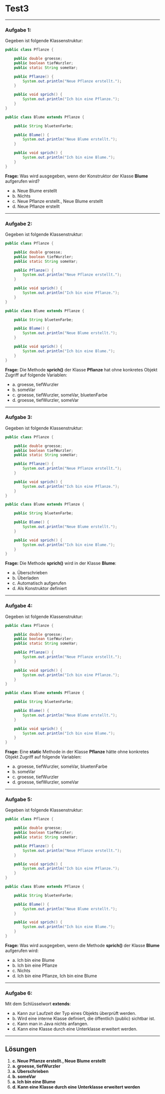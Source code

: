 # Test3

---

### Aufgabe 1:
Gegeben ist folgende Klassenstruktur:

```java
public class Pflanze {

    public double groesse;
    public boolean tiefWurzler;
    public static String someVar;

    public Pflanze() {
        System.out.println("Neue Pflanze erstellt.");
    }

    public void sprich() {
        System.out.println("Ich bin eine Pflanze.");
    }
}

public class Blume extends Pflanze {

    public String bluetenFarbe;

    public Blume() {
        System.out.println("Neue Blume erstellt.");
    }

    public void sprich() {
        System.out.println("Ich bin eine Blume.");
    }
}
```

**Frage:**
Was wird ausgegeben, wenn der Konstruktor der Klasse **Blume** aufgerufen wird?
- a. Neue Blume erstellt
- b. Nichts
- c. Neue Pflanze erstellt., Neue Blume erstellt
- d. Neue Pflanze erstellt

---

### Aufgabe 2:
Gegeben ist folgende Klassenstruktur:

```java
public class Pflanze {

    public double groesse;
    public boolean tiefWurzler;
    public static String someVar;

    public Pflanze() {
        System.out.println("Neue Pflanze erstellt.");
    }

    public void sprich() {
        System.out.println("Ich bin eine Pflanze.");
    }
}

public class Blume extends Pflanze {

    public String bluetenFarbe;

    public Blume() {
        System.out.println("Neue Blume erstellt.");
    }

    public void sprich() {
        System.out.println("Ich bin eine Blume.");
    }
}
```

**Frage:**
Die Methode **sprich()** der Klasse **Pflanze** hat ohne konkretes Objekt Zugriff auf folgende Variablen:
- a. groesse, tiefWurzler
- b. someVar
- c. groesse, tiefWurzler, someVar, bluetenFarbe
- d. groesse, tiefWurzler, someVar

---

### Aufgabe 3:
Gegeben ist folgende Klassenstruktur:

```java
public class Pflanze {

    public double groesse;
    public boolean tiefWurzler;
    public static String someVar;

    public Pflanze() {
        System.out.println("Neue Pflanze erstellt.");
    }

    public void sprich() {
        System.out.println("Ich bin eine Pflanze.");
    }
}

public class Blume extends Pflanze {

    public String bluetenFarbe;

    public Blume() {
        System.out.println("Neue Blume erstellt.");
    }

    public void sprich() {
        System.out.println("Ich bin eine Blume.");
    }
}
```

**Frage:**
Die Methode **sprich()** wird in der Klasse **Blume**:
- a. Überschrieben
- b. Überladen
- c. Automatisch aufgerufen
- d. Als Konstruktor definiert

---

### Aufgabe 4:
Gegeben ist folgende Klassenstruktur:

```java
public class Pflanze {

    public double groesse;
    public boolean tiefWurzler;
    public static String someVar;

    public Pflanze() {
        System.out.println("Neue Pflanze erstellt.");
    }

    public void sprich() {
        System.out.println("Ich bin eine Pflanze.");
    }
}

public class Blume extends Pflanze {

    public String bluetenFarbe;

    public Blume() {
        System.out.println("Neue Blume erstellt.");
    }

    public void sprich() {
        System.out.println("Ich bin eine Blume.");
    }
}
```

**Frage:**
Eine **static** Methode in der Klasse **Pflanze** hätte ohne konkretes Objekt Zugriff auf folgende Variablen:
- a. groesse, tiefWurzler, someVar, bluetenFarbe
- b. someVar
- c. groesse, tiefWurzler
- d. groesse, tiefWurzler, someVar

---

### Aufgabe 5:
Gegeben ist folgende Klassenstruktur:

```java
public class Pflanze {

    public double groesse;
    public boolean tiefWurzler;
    public static String someVar;

    public Pflanze() {
        System.out.println("Neue Pflanze erstellt.");
    }

    public void sprich() {
        System.out.println("Ich bin eine Pflanze.");
    }
}

public class Blume extends Pflanze {

    public String bluetenFarbe;

    public Blume() {
        System.out.println("Neue Blume erstellt.");
    }

    public void sprich() {
        System.out.println("Ich bin eine Blume.");
    }
}
```

**Frage:**
Was wird ausgegeben, wenn die Methode **sprich()** der Klasse **Blume** aufgerufen wird:
- a. Ich bin eine Blume
- b. Ich bin eine Pflanze
- c. Nichts
- d. Ich bin eine Pflanze, Ich bin eine Blume

---

### Aufgabe 6:
Mit dem Schlüsselwort **extends**:
- a. Kann zur Laufzeit der Typ eines Objekts überprüft werden.
- b. Wird eine interne Klasse definiert, die öffentlich (public) sichtbar ist.
- c. Kann man in Java nichts anfangen.
- d. Kann eine Klasse durch eine Unterklasse erweitert werden.

---

## Lösungen

1. **c. Neue Pflanze erstellt., Neue Blume erstellt**
2. **a. groesse, tiefWurzler**
3. **a. Überschrieben**
4. **b. someVar**
5. **a. Ich bin eine Blume**
6. **d. Kann eine Klasse durch eine Unterklasse erweitert werden**


